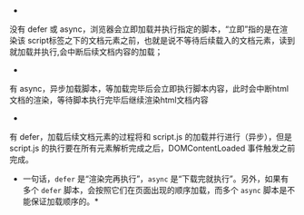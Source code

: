 * <script src="script.js"></script>

没有 defer 或 async，浏览器会立即加载并执行指定的脚本，“立即”指的是在渲染该 script标签之下的文档元素之前，也就是说不等待后续载入的文档元素，读到就加载并执行,会中断后续文档内容的加载；

* <script async src="script.js"></script>

有 async，异步加载脚本，等加载完毕后会立即执行脚本内容，此时会中断html文档的渲染，等待脚本执行完毕后继续渲染html文档内容

* <script defer src="myscript.js"></script>

有 defer，加载后续文档元素的过程将和 script.js 的加载并行进行（异步），但是 script.js 的执行要在所有元素解析完成之后，DOMContentLoaded 事件触发之前完成。

* 一句话，`defer` 是“渲染完再执行”，`async` 是“下载完就执行”。另外，如果有多个 `defer` 脚本，会按照它们在页面出现的顺序加载，而多个 `async` 脚本是不能保证加载顺序的。*

